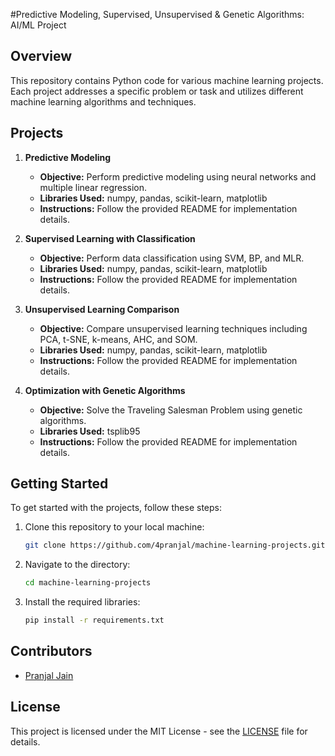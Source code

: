 #Predictive Modeling, Supervised, Unsupervised & Genetic Algorithms: AI/ML Project

## Overview

This repository contains Python code for various machine learning projects. Each project addresses a specific problem or task and utilizes different machine learning algorithms and techniques.

## Projects

1. **Predictive Modeling**
   - **Objective:** Perform predictive modeling using neural networks and multiple linear regression.
   - **Libraries Used:** numpy, pandas, scikit-learn, matplotlib
   - **Instructions:** Follow the provided README for implementation details.

2. **Supervised Learning with Classification**
   - **Objective:** Perform data classification using SVM, BP, and MLR.
   - **Libraries Used:** numpy, pandas, scikit-learn, matplotlib
   - **Instructions:** Follow the provided README for implementation details.

3. **Unsupervised Learning Comparison**
   - **Objective:** Compare unsupervised learning techniques including PCA, t-SNE, k-means, AHC, and SOM.
   - **Libraries Used:** numpy, pandas, scikit-learn, matplotlib
   - **Instructions:** Follow the provided README for implementation details.

4. **Optimization with Genetic Algorithms**
   - **Objective:** Solve the Traveling Salesman Problem using genetic algorithms.
   - **Libraries Used:** tsplib95
   - **Instructions:** Follow the provided README for implementation details.

## Getting Started

To get started with the projects, follow these steps:

1. Clone this repository to your local machine:

   ```bash
   git clone https://github.com/4pranjal/machine-learning-projects.git
   ```

2. Navigate to the directory:

   ```bash
   cd machine-learning-projects
   ```

3. Install the required libraries:

   ```bash
   pip install -r requirements.txt
   ```

## Contributors

- [Pranjal Jain](https://github.com/4Pranjal)

## License

This project is licensed under the MIT License - see the [LICENSE](LICENSE) file for details.
